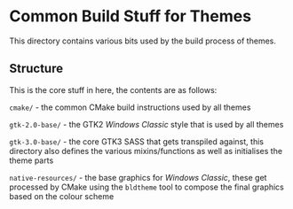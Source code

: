 # Common Build Stuff for Themes
This directory contains various bits used by the build process of themes.

## Structure
This is the core stuff in here, the contents are as follows:

`cmake/` - the common CMake build instructions used by all themes

`gtk-2.0-base/` - the GTK2 *Windows Classic* style that is used by all themes

`gtk-3.0-base/` - the core GTK3 SASS that gets transpiled against, this directory also defines the various mixins/functions as well as initialises the theme parts

`native-resources/` - the base graphics for *Windows Classic*, these get processed by CMake using the `bldtheme` tool to compose the final graphics based on the colour scheme
